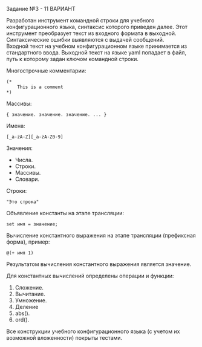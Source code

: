 Задание №3 - 11 ВАРИАНТ

Разработан инструмент командной строки для учебного конфигурационного
языка, синтаксис которого приведен далее. Этот инструмент преобразует текст из
входного формата в выходной. Синтаксические ошибки выявляются с выдачей
сообщений.  
Входной текст на учебном конфигурационном языке принимается из
стандартного ввода. Выходной текст на языке yaml попадает в файл, путь к
которому задан ключом командной строки.

Многострочные комментарии:
```
(*
    This is a comment
*)
```

Массивы:
```
{ значение. значение. значение. ... }
```

Имена:
```
[_a-zA-Z][_a-zA-Z0-9]
```

Значения:
- Числа.
- Строки.
- Массивы.
- Словари.

Строки:
```
"Это строка"
```

Объявление константы на этапе трансляции:
```
set имя = значение;
```
Вычисление константного выражения на этапе трансляции (префиксная
форма), пример:
```
@(+ имя 1)
```
Результатом вычисления константного выражения является значение.  

Для константных вычислений определены операции и функции:
1. Сложение.
2. Вычитание.
3. Умножение.
4. Деление
5. abs().
6. ord().

Все конструкции учебного конфигурационного языка (с учетом их
возможной вложенности) покрыты тестами.